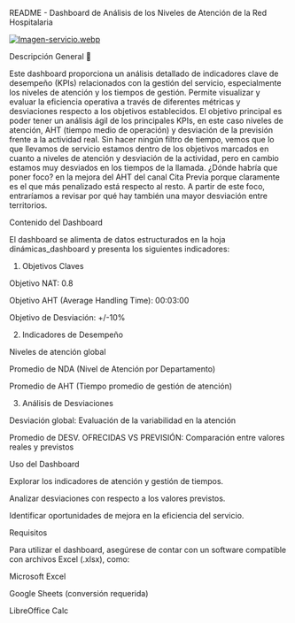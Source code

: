README - Dashboard de Análisis de los Niveles de Atención de la Red Hospitalaria

[![Imagen-servicio.webp](https://i.postimg.cc/P5DTBN4r/Imagen-servicio.webp)](https://postimg.cc/5Xfhz4TZ)

Descripción General :memo:

Este dashboard proporciona un análisis detallado de indicadores clave de desempeño (KPIs) relacionados con la gestión del servicio, especialmente los niveles de atención y los tiempos de gestión. Permite visualizar y evaluar la eficiencia operativa a través de diferentes métricas y desviaciones respecto a los objetivos establecidos.
El objetivo principal es poder tener un análisis ágil de los principales KPIs, en este caso niveles de atención, AHT (tiempo medio de operación) y desviación de la previsión frente a la actividad real.
Sin hacer ningún filtro de tiempo, vemos que lo que llevamos de servicio estamos dentro de los objetivos marcados en cuanto a niveles de atención y desviación de la actividad, pero en cambio estamos muy desviados en los tiempos de la llamada.
¿Dónde habría que poner foco? en la mejora del AHT del canal Cita Previa porque claramente es el que más penalizado está respecto al resto. A partir de este foco, entraríamos a revisar por qué hay también una mayor desviación entre territorios.


Contenido del Dashboard

El dashboard se alimenta de datos estructurados en la hoja dinámicas_dashboard y presenta los siguientes indicadores:

1. Objetivos Claves

Objetivo NAT: 0.8

Objetivo AHT (Average Handling Time): 00:03:00

Objetivo de Desviación: +/-10%

2. Indicadores de Desempeño

Niveles de atención global

Promedio de NDA (Nivel de Atención por Departamento)

Promedio de AHT (Tiempo promedio de gestión de atención)

3. Análisis de Desviaciones

Desviación global: Evaluación de la variabilidad en la atención

Promedio de DESV. OFRECIDAS VS PREVISIÓN: Comparación entre valores reales y previstos

Uso del Dashboard

Explorar los indicadores de atención y gestión de tiempos.

Analizar desviaciones con respecto a los valores previstos.

Identificar oportunidades de mejora en la eficiencia del servicio.

Requisitos

Para utilizar el dashboard, asegúrese de contar con un software compatible con archivos Excel (.xlsx), como:

Microsoft Excel

Google Sheets (conversión requerida)

LibreOffice Calc
